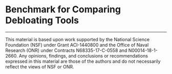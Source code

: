 # Benchmark for Comparing Debloating Tools

---

This material is based upon work supported by the National Science Foundation (NSF) under Grant ACI-1440800 and the Office of Naval Research (ONR) under Contracts N68335-17-C-0558 and N00014-18-1-2660. Any opinions, findings, and conclusions or recommendations expressed in this material are those of the authors and do not necessarily reflect the views of NSF or ONR.

